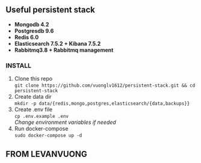 ## Useful persistent stack
- **Mongodb 4.2**
- **Postgresdb 9.6**
- **Redis 6.0**
- **Elasticsearch 7.5.2 + Kibana 7.5.2**
- **Rabbitmq3.8 + Rabbitmq management**

### INSTALL
1. Clone this repo  
`git clone https://github.com/vuonglv1612/persistent-stack.git && cd persistent-stack`  
2. Create data dir  
`mkdir -p data/{redis,mongo,postgres,elasticsearch/{data,backups}}`  
3. Create .env file  
`cp .env.example .env`  
_Change environment variables if needed_  
4. Run docker-compose  
`sudo docker-compose up -d`  

## FROM LEVANVUONG

